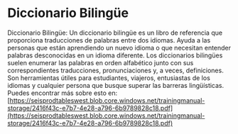 # Diccionario Bilingüe
Diccionario Bilingüe: Un diccionario bilingüe es un libro de referencia que proporciona traducciones de palabras entre dos idiomas. Ayuda a las personas que están aprendiendo un nuevo idioma o que necesitan entender palabras desconocidas en un idioma diferente. Los diccionarios bilingües suelen enumerar las palabras en orden alfabético junto con sus correspondientes traducciones, pronunciaciones y, a veces, definiciones. Son herramientas útiles para estudiantes, viajeros, entusiastas de los idiomas y cualquier persona que busque superar las barreras lingüísticas.
Puedes encontrar más sobre esto en: [https://seisprodtableswest.blob.core.windows.net/trainingmanual-storage/2416f43c-e7b7-4e28-a796-6b9789828c18.pdf](https://seisprodtableswest.blob.core.windows.net/trainingmanual-storage/2416f43c-e7b7-4e28-a796-6b9789828c18.pdf)